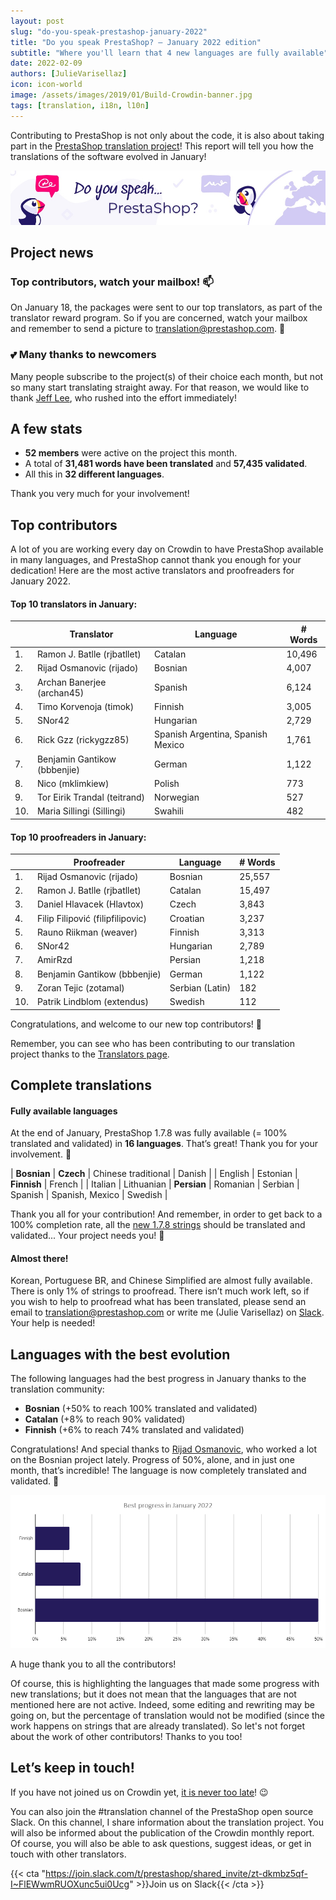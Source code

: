 ```yaml
---
layout: post
slug: "do-you-speak-prestashop-january-2022"
title: "Do you speak PrestaShop? – January 2022 edition"
subtitle: "Where you'll learn that 4 new languages are fully available"
date: 2022-02-09 
authors: [JulieVarisellaz]
icon: icon-world
image: /assets/images/2019/01/Build-Crowdin-banner.jpg
tags: [translation, i18n, l10n]
---
```


Contributing to PrestaShop is not only about the code, it is also about taking part in the [PrestaShop translation project](https://crowdin.com/project/prestashop-official)! This report will tell you how the translations of the software evolved in January!

![Crowdin Monthly banner](/assets/images/2019/01/Build-Crowdin-banner.jpg)

## Project news

### Top contributors, watch your mailbox! :mailbox:

On January 18, the packages were sent to our top translators, as part of the translator reward program. So if you are concerned, watch your mailbox and remember to send a picture to translation@prestashop.com. 📸

### 💕 Many thanks to newcomers

Many people subscribe to the project(s) of their choice each month, but not so many start translating straight away. For that reason, we would like to thank [Jeff Lee](https://crowdin.com/profile/dglzhh), who rushed into the effort immediately! 


## A few stats
 
* **52 members** were active on the project this month.
* A total of **31,481 words have been translated** and **57,435 validated**.
* All this in **32 different languages**.
 
Thank you very much for your involvement!

## Top contributors
 
A lot of you are working every day on Crowdin to have PrestaShop available in many languages, and PrestaShop cannot thank you enough for your dedication! Here are the most active translators and proofreaders for January 2022.
 
#### Top 10 translators in January:
 
| |Translator | Language | # Words
|-|---------- | -------- | ----------------
| 1. | Ramon J. Batlle (rjbatllet) | Catalan | 10,496
| 2. | Rijad Osmanovic (rijado) | Bosnian | 4,007
| 3. | Archan Banerjee (archan45) | Spanish | 6,124
| 4. | Timo Korvenoja (timok) | Finnish | 3,005 
| 5. | SNor42 | Hungarian | 2,729
| 6. | Rick Gzz (rickygzz85) | Spanish Argentina, Spanish Mexico | 1,761
| 7. | Benjamin Gantikow (bbbenjie) | German | 1,122
| 8. | Nico (mklimkiew) | Polish | 773
| 9. | Tor Eirik Trandal (teitrand) | Norwegian | 527
| 10. | Maria Sillingi (Sillingi) | Swahili | 482
 
#### Top 10 proofreaders in January:
 
| | Proofreader | Language | # Words
|-| ---------- | -------- | ----------------
| 1. | Rijad Osmanovic (rijado) | Bosnian | 25,557 
| 2. | Ramon J. Batlle (rjbatllet) | Catalan | 15,497 
| 3. | Daniel Hlavacek (Hlavtox) | Czech | 3,843
| 4. | Filip Filipović (filipfilipovic) | Croatian | 3,237 
| 5. | Rauno Riikman (weaver) | Finnish | 3,313
| 6. | SNor42 | Hungarian | 2,789
| 7. | AmirRzd | Persian | 1,218 
| 8. | Benjamin Gantikow (bbbenjie) | German | 1,122
| 9. | Zoran Tejic (zotamal) | Serbian (Latin) | 182
| 10. | Patrik Lindblom (extendus) | Swedish | 112

Congratulations, and welcome to our new top contributors! :clap:
 
Remember, you can see who has been contributing to our translation project thanks to the [Translators page](https://translators.prestashop.com/).
 
## Complete translations
 
#### Fully available languages
 
At the end of January, PrestaShop 1.7.8 was fully available (= 100% translated and validated) in **16 languages**. That’s great! Thank you for your involvement. :tada:
 
| **Bosnian** | **Czech** | Chinese traditional | Danish | 
| English | Estonian | **Finnish** | French | 
| Italian | Lithuanian | **Persian** | Romanian 
| Serbian | Spanish | Spanish, Mexico | Swedish |

Thank you all for your contribution! And remember, in order to get back to a 100% completion rate, all the [new 1.7.8 strings](https://build.prestashop.com/news/prestashop-178-translations/) should be translated and validated... Your project needs you! :muscle: 

#### Almost there!

Korean, Portuguese BR, and Chinese Simplified are almost fully available. There is only 1% of strings to proofread. 
There isn’t much work left, so if you wish to help to proofread what has been translated, please send an email to translation@prestashop.com or write me (Julie Varisellaz) on [Slack](https://join.slack.com/t/prestashop/shared_invite/zt-dkmbz5qf-I~FlEWwmRUOXunc5ui0Ucg). Your help is needed!

## Languages with the best evolution

The following languages had the best progress in January thanks to the translation community:
 
* **Bosnian** (+50% to reach 100% translated and validated) 
* **Catalan** (+8% to reach 90% validated)
* **Finnish** (+6% to reach 74% translated and validated)

Congratulations! And special thanks to [Rijad Osmanovic](https://crowdin.com/profile/rijado), who worked a lot on the Bosnian project lately. Progress of 50%, alone, and in just one month, that’s incredible! The language is now completely translated and validated. :muscle:

![Best translation progress in January 2022](/assets/images/2022/02/build-crowdin-progress-jan22.png)

A huge thank you to all the contributors!
 
Of course, this is highlighting the languages that made some progress with new translations; but it does not mean that the languages that are not mentioned here are not active. Indeed, some editing and rewriting may be going on, but the percentage of translation would not be modified (since the work happens on strings that are already translated). So let's not forget about the work of other contributors! Thanks to you too!

## Let’s keep in touch!

If you have not joined us on Crowdin yet, [it is never too late](https://crowdin.com/project/prestashop-official)! :wink:

You can also join the #translation channel of the PrestaShop open source Slack. On this channel, I share information about the translation project. You will also be informed about the publication of the Crowdin monthly report. Of course, you will also be able to ask questions, suggest ideas, or get in touch with other translators.

{{< cta "https://join.slack.com/t/prestashop/shared_invite/zt-dkmbz5qf-I~FlEWwmRUOXunc5ui0Ucg" >}}Join us on Slack{{< /cta >}}


